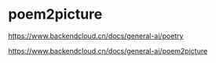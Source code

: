 # poem2picture

https://www.backendcloud.cn/docs/general-ai/poetry

https://www.backendcloud.cn/docs/general-ai/poem2picture